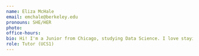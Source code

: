 ```yaml
---
name: Eliza McHale
email: emchale@berkeley.edu
pronouns: SHE/HER
photo: 
office-hours: 
bio: Hi! I'm a Junior from Chicago, studying Data Science. I love staying busy and outside of class I enjoy sports and baking sourdough. 
role: Tutor (UCS1)
---
```

